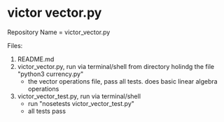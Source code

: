 # victor vector.py

Repository Name = victor_vector.py

Files:

1. README.md
2. victor_vector.py, run via terminal/shell  from directory holindg the file "python3 currency.py"
    - the vector operations file, pass all tests. does basic linear algebra operations
3. victor_vector_test.py, run via terminal/shell
    - run "nosetests victor_vector_test.py"
    - all tests pass

